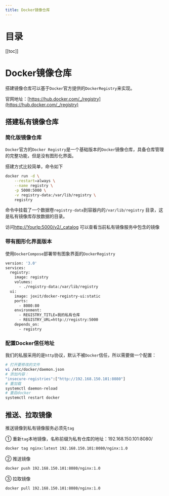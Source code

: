 ```yaml
---
title: Docker镜像仓库
---
```

# 目录

[[toc]]

# Docker镜像仓库

搭建镜像仓库可以基于`Docker`官方提供的`DockerRegistry`来实现。

官网地址：[https://hub.docker.com/_/registry](https://hub.docker.com/_/registry)

## 搭建私有镜像仓库

### 简化版镜像仓库
`Docker`官方的`Docker Registry`是一个基础版本的`Docker`镜像仓库，具备仓库管理的完整功能，但是没有图形化界面。

搭建方式比较简单，命令如下

```bash
docker run -d \
    --restart=always \
    --name registry	\
    -p 5000:5000 \
    -v registry-data:/var/lib/registry \
    registry
```
命令中挂载了一个数据卷`registry-data`到容器内的`/var/lib/registry` 目录，这是私有镜像库存放数据的目录。

访问[http://YourIp:5000/v2/_catalog](http://YourIp:5000/v2/_catalog) 可以查看当前私有镜像服务中包含的镜像

### 带有图形化界面版本
使用`DockerCompose`部署带有图象界面的`DockerRegistry`
```bash
version: '3.0'
services:
  registry:
    image: registry
    volumes:
      - ./registry-data:/var/lib/registry
  ui:
    image: joxit/docker-registry-ui:static
    ports:
      - 8080:80
    environment:
      - REGISTRY_TITLE=我的私有仓库
      - REGISTRY_URL=http://registry:5000
    depends_on:
      - registry
```
### 配置Docker信任地址

我们的私服采用的是`http`协议，默认不被`Docker`信任，所以需要做一个配置：
```bash
# 打开要修改的文件
vi /etc/docker/daemon.json
# 添加内容：
"insecure-registries":["http://192.168.150.101:8080"]
# 重加载
systemctl daemon-reload
# 重启docker
systemctl restart docker
```
## 推送、拉取镜像

推送镜像到私有镜像服务必须先`tag`

① 重新`tag`本地镜像，名称前缀为私有仓库的地址：192.168.150.101:8080/

```bash
docker tag nginx:latest 192.168.150.101:8080/nginx:1.0 
```

② 推送镜像

```bash
docker push 192.168.150.101:8080/nginx:1.0 
```

③ 拉取镜像

```bash
docker pull 192.168.150.101:8080/nginx:1.0 
```
